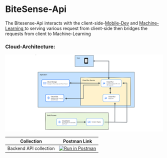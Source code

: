 # BiteSense-Api

The Bitesense-Api interacts with the client-side-[Mobile-Dev](https://github.com/BiteSense/mobile-dev) and [Machine-Learning](https://github.com/BiteSense/object-detection-model-development),to serving various request from client-side then bridges the requests from client to Machine-Learning

### Cloud-Architecture:

![cloud_arch](assets/cloud-architecture.png)

|       Collection       |                                                                                                                                                                   Postman Link                                                                                                                                                                    |
| :--------------------: | :-----------------------------------------------------------------------------------------------------------------------------------------------------------------------------------------------------------------------------------------------------------------------------------------------------------------------------------------------: |
| Backend API collection | [![Run in Postman](https://run.pstmn.io/button.svg)](https://god.gw.postman.com/run-collection/23098382-29753a34-0729-4aea-9324-2080d7026097?action=collection%2Ffork&source=rip_markdown&collection-url=entityId%3D23098382-29753a34-0729-4aea-9324-2080d7026097%26entityType%3Dcollection%26workspaceId%3D8d48ecb2-5360-4889-a18a-58ed2c0cd770) |
